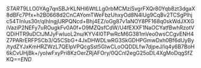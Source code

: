 $START$9LLO0YAg7qnSBJrKLNHl6WtLLg0rbMCMziSvgrFXQr80Yqb8zt3dgaX8dBFc7Pfx+h2B0668d2CnCAYomTWeFbzUhxyOd8N4lUg9CqBv2TCSgPlhjc54TInlus30r/qIhIngjURPQNcd+Bhj4EZ/oGg87v1aNOY8PF168q0skWdJXXGiVaziP2NEFy7uROugkFv0A0f+O9MZQsfCdW/U4fEXXF1NaOCYatfBwhRzotVQDiHTR9uDCtJMJyFwIuoL2nu/KYV4I0TPwRcM6G381mVeo0wsCCgvENH4Z7PARrERFPSCb3/Q5CSbG+4JxDHWDLwRG3SkGDHPGmwDxh0Bf6dUyBy/tydZYJxKmHRZWzL7QEIpVPQcgSst5GlwCLoOQDDLfw7djpeJ/Iq4y6B7BoH6kCvUHjBk+/yoIwFxyPri8KzOerZRjAFOry/0QCnl2egG25oDL4XgMoDqgSfZKQ==$END$